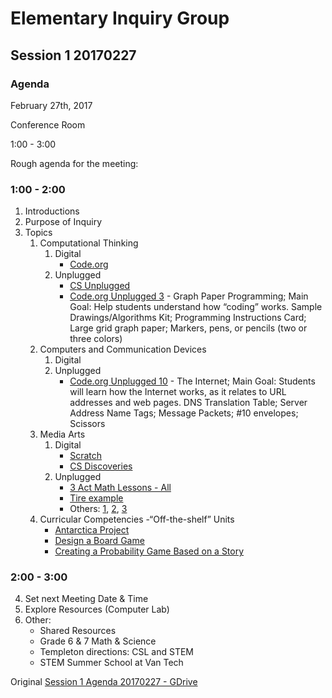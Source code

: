 # Elementary Inquiry Group
## Session 1 20170227
### Agenda

February 27th, 2017

Conference Room

1:00  - 3:00

Rough agenda for the meeting:

### 1:00  - 2:00
  1. Introductions
  2. Purpose of Inquiry
  3. Topics
     1. Computational Thinking
        1. Digital
           - [Code.org](https://code.org/teacher-dashboard#/)
        2. Unplugged
           - [CS Unplugged](http://csunplugged.org/wp-content/uploads/2015/03/CSUnplugged_OS_2015_v3.1.pdf)
           - [Code.org Unplugged 3](https://studio.code.org/unplugged/unplug3.pdf) - Graph Paper Programming; Main Goal: Help students understand how “coding” works. Sample Drawings/Algorithms Kit; Programming Instructions Card; Large grid graph paper; Markers, pens, or pencils (two or three colors) 
     2. Computers and Communication Devices
        1.  Digital
        2.  Unplugged
            - [Code.org Unplugged 10](https://studio.code.org/unplugged/unplug10.pdf) - The Internet; Main Goal: Students will learn how the Internet works, as it relates to URL addresses and web pages.  DNS Translation Table; Server Address Name Tags; Message Packets; #10 envelopes; Scissors
     3. Media Arts
        1.  Digital
            - [Scratch](https://scratch.mit.edu/users/janzeteachesit/)
            - [CS Discoveries](https://curriculum.code.org/csd/resources/)
        2.  Unplugged
            - [3 Act Math Lessons - All](https://docs.google.com/spreadsheets/d/1jXSt_CoDzyDFeJimZxnhgwOVsWkTQEsfqouLWNNC6Z4/pub?output=html)
            - [Tire example](http://mr-stadel.blogspot.ca/2012/04/rolling-tires.html)
            - Others: [1](http://wmh3acts.weebly.com/3-act-math.html), [2](https://mikewiernicki.com/3-act-tasks/), [3](https://docs.google.com/spreadsheets/d/19sms4MpuAOO71o4qFPJyVKK-OGLnNegMgSL6WAwIdb8/edit)
     4. Curricular Competencies
        -“Off-the-shelf” Units
           - [Antarctica Project](https://web.stanford.edu/group/redlab/cgi-bin/materials/Antarctica%20Project%E2%80%93Design%20Thinking%20version.pdf)
           - [Design a Board Game](http://www.mathshell.com/materials.php?series=numeracy&item=boardgame)
           - [Creating a Probability Game Based on a Story](https://curriculum.gov.bc.ca/sites/curriculum.gov.bc.ca/files/contributed-resources/Creating%20a%20Probability%20Game.pdf)

    
### 2:00  - 3:00

  4. Set next Meeting Date & Time 
  5. Explore Resources (Computer Lab)
  6. Other:
     - Shared Resources
     - Grade 6 & 7 Math & Science
     - Templeton directions: CSL and STEM
     - STEM Summer School at Van Tech

Original [Session 1 Agenda 20170227 - GDrive](https://docs.google.com/document/d/1QhS-rC_hbfn_AGUL07dPjqF3QOu772eMI9tUtxeyRpo/edit?usp=sharing)
